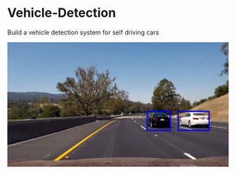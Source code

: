 # Vehicle-Detection
Build a vehicle detection system for self driving cars

![alt text](./output_images/example.png)

